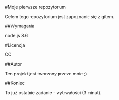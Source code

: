 #Moje pierwsze repozytorium

Celem tego repozytorium jest zapoznanie się z gitem.

##Wymagania

node.js 8.6

#Licencja

CC

##Autor

Ten projekt jest tworzony przeze mnie ;)

##Koniec

To już ostatnie zadanie - wytrwałości (3 minut).
